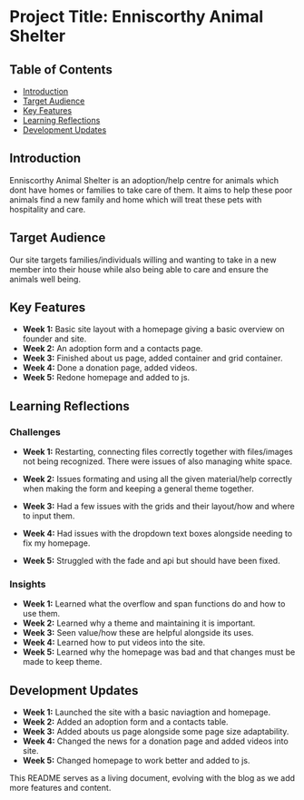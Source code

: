 # Project Title: Enniscorthy Animal Shelter

## Table of Contents
- [Introduction](#introduction)
- [Target Audience](#target-audience)
- [Key Features](#key-features)
- [Learning Reflections](#learning-reflections)
- [Development Updates](#development-updates)

## Introduction

Enniscorthy Animal Shelter is an adoption/help centre for animals which dont have homes or families to take care of them. It aims to help these poor animals find a new family and home which will treat these pets with hospitality and care.

## Target Audience
Our site targets families/individuals willing and wanting to take in a new member into their house while also being able to care and ensure the animals well being.

## Key Features
- **Week 1:** Basic site layout with a homepage giving a basic overview on founder and site.
- **Week 2:** An adoption form and a contacts page.
- **Week 3:** Finished about us page, added container and grid container.
- **Week 4:** Done a donation page, added videos.
- **Week 5:** Redone homepage and added to js.

## Learning Reflections
### Challenges
- **Week 1:** Restarting, connecting files correctly together with files/images not being recognized. There were issues of also managing white space.

- **Week 2:** Issues formating and using all the given material/help correctly when making the form and keeping a general theme together.

- **Week 3:** Had a few issues with the grids and their layout/how and where to input them.

- **Week 4:** Had issues with the dropdown text boxes alongside needing to fix my homepage.

- **Week 5:** Struggled with the fade and api but should have been fixed.

### Insights
- **Week 1:** Learned what the overflow and span functions do and how to use them.
- **Week 2:** Learned why a theme and maintaining it is important.
- **Week 3:** Seen value/how these are helpful alongside its uses.
- **Week 4:** Learned how to put videos into the site.
- **Week 5:** Learned why the homepage was bad and that changes must be made to keep theme.

## Development Updates
- **Week 1:**  Launched the site with a basic naviagtion and homepage.
- **Week 2:**  Added an adoption form and a contacts table.
- **Week 3:**  Added abouts us page alongside some page size adaptability.
- **Week 4:**  Changed the news for a donation page and added videos into site.
- **Week 5:**  Changed homepage to work better and added to js.


This README serves as a living document, evolving with the blog as we add more features and content.